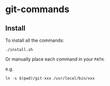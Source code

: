 # git-commands

## Install

To install all the commands:

```
./install.sh
```

Or manually place each command in your `PATH`.

e.g.

```
ln -s $(pwd)/git-xxx /usr/local/bin/xxx
```